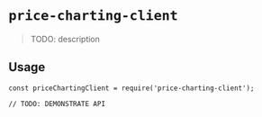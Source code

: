 # `price-charting-client`

> TODO: description

## Usage

```
const priceChartingClient = require('price-charting-client');

// TODO: DEMONSTRATE API
```
